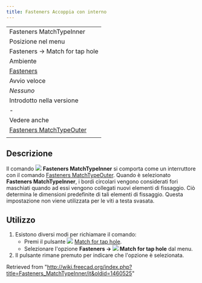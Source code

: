 ```yaml
---
title: Fasteners Accoppia con interno
---
```


|                                                                                        |
| -------------------------------------------------------------------------------------- |
| Fasteners MatchTypeInner                                                               |
| Posizione nel menu                                                                     |
| Fasteners → Match for tap hole                                                         |
| Ambiente                                                                               |
| [Fasteners](/Fasteners_Workbench/it "Fasteners Workbench/it")                          |
| Avvio veloce                                                                           |
| _Nessuno_                                                                              |
| Introdotto nella versione                                                              |
| -                                                                                      |
| Vedere anche                                                                           |
| [Fasteners MatchTypeOuter](/Fasteners_MatchTypeOuter/it "Fasteners MatchTypeOuter/it") |
|                                                                                        |

## Descrizione

Il comando ![](/images/Fasteners_MatchTypeInner.svg) **Fasteners MatchTypeInner** si comporta come un interruttore con il comando [Fasteners MatchTypeOuter](/Fasteners_MatchTypeOuter/it "Fasteners MatchTypeOuter/it"). Quando è selezionato **Fasteners MatchTypeInner**, i bordi circolari vengono considerati fori maschiati quando ad essi vengono collegati nuovi elementi di fissaggio. Ciò determina le dimensioni predefinite di tali elementi di fissaggio. Questa impostazione non viene utilizzata per le viti a testa svasata.

## Utilizzo

1. Esistono diversi modi per richiamare il comando:
   - Premi il pulsante ![](/images/Fasteners_MatchTypeInner.svg) [Match for tap hole](/Fasteners_MatchTypeInner "Fasteners MatchTypeInner").
   - Selezionare l'opzione **Fasteners → ![](/images/Fasteners_MatchTypeInner.svg) Match for tap hole** dal menu.
2. Il pulsante rimane premuto per indicare che l'opzione è selezionata.

Retrieved from "<http://wiki.freecad.org/index.php?title=Fasteners_MatchTypeInner/it&oldid=1460525>"
